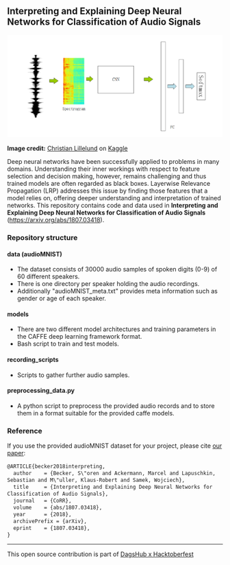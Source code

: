 ## Interpreting and Explaining Deep Neural Networks for Classification of Audio Signals

![image](../assets/AudioMNIST.png)

**Image credit:**    [Christian Lillelund](https://www.kaggle.com/christianlillelund) on [Kaggle](https://www.kaggle.com/)

Deep neural networks have been successfully applied to problems in many domains. Understanding their inner workings with respect to feature selection and decision making, however, remains challenging and thus trained models are often regarded as black boxes. Layerwise Relevance Propagation (LRP) addresses this issue by finding those features that a model relies on, offering deeper understanding and interpretation of trained networks. This repository contains code and data used in **Interpreting and Explaining Deep Neural Networks for Classification of Audio Signals** (https://arxiv.org/abs/1807.03418).

### Repository structure

#### data (audioMNIST)
* The dataset consists of 30000 audio samples of spoken digits (0-9) of 60 different speakers. 
* There is one directory per speaker holding the audio recordings. 
* Additionally "audioMNIST_meta.txt" provides meta information such as gender or age of each speaker.

#### models
* There are two different model architectures and training parameters in the CAFFE deep learning framework format.
* Bash script to train and test models.

#### recording_scripts
* Scripts to gather further audio samples. 

#### preprocessing_data.py
* A python script to preprocess the provided audio records and to store them in a format suitable for the provided caffe models.


### Reference
If you use the provided audioMNIST dataset for your project, please cite [our paper](https://arxiv.org/abs/1807.03418):

```
@ARTICLE{becker2018interpreting,
  author    = {Becker, S\"oren and Ackermann, Marcel and Lapuschkin, Sebastian and M\"uller, Klaus-Robert and Samek, Wojciech},
  title     = {Interpreting and Explaining Deep Neural Networks for Classification of Audio Signals},
  journal   = {CoRR},
  volume    = {abs/1807.03418},
  year      = {2018},
  archivePrefix = {arXiv},
  eprint    = {1807.03418},
}
```

---

This open source contribution is part of [DagsHub x Hacktoberfest](https://dagshub.com/blog/hacktoberfest-x-dagshub-2/)
